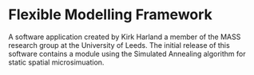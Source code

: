 Flexible Modelling Framework
========

A software application created by Kirk Harland a member of the MASS research group at the University of Leeds.  The initial release of this software contains a module using the Simulated Annealing algorithm for static spatial microsimuation.
